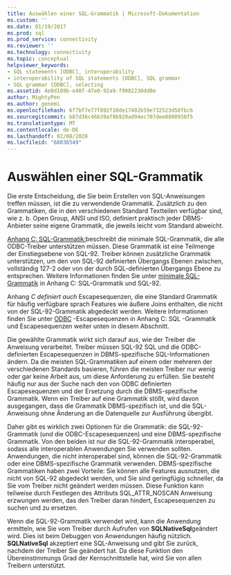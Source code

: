 ```yaml
---
title: Auswählen einer SQL-Grammatik | Microsoft-Dokumentation
ms.custom: ''
ms.date: 01/19/2017
ms.prod: sql
ms.prod_service: connectivity
ms.reviewer: ''
ms.technology: connectivity
ms.topic: conceptual
helpviewer_keywords:
- SQL statements [ODBC], interoperability
- interoperability of SQL statements [ODBC], SQL grammar
- SQL grammar [ODBC], selecting
ms.assetid: 4e0d189b-e407-47e0-92a9-f9982230dd0e
author: MightyPen
ms.author: genemi
ms.openlocfilehash: 6f7bf7e77f892f10de17402b59e732523d58fbc6
ms.sourcegitcommit: b87d36c46b39af8b929ad94ec707dee8800950f5
ms.translationtype: MT
ms.contentlocale: de-DE
ms.lasthandoff: 02/08/2020
ms.locfileid: "68036549"
---
```

# <a name="choosing-an-sql-grammar"></a>Auswählen einer SQL-Grammatik
Die erste Entscheidung, die Sie beim Erstellen von SQL-Anweisungen treffen müssen, ist die zu verwendende Grammatik. Zusätzlich zu den Grammatiken, die in den verschiedenen Standard Textteilen verfügbar sind, wie z. b. Open Group, ANSI und ISO, definiert praktisch jeder DBMS-Anbieter seine eigene Grammatik, die jeweils leicht vom Standard abweicht.  
  
 [Anhang C: SQL-Grammatik:](../../../odbc/reference/appendixes/appendix-c-sql-grammar.md)beschreibt die minimale SQL-Grammatik, die alle ODBC-Treiber unterstützen müssen. Diese Grammatik ist eine Teilmenge der Einstiegsebene von SQL-92. Treiber können zusätzliche Grammatik unterstützen, um den von SQL-92 definierten Übergangs Ebenen zwischen, vollständig 127-2 oder von der durch SQL-definierten Übergangs Ebene zu entsprechen. Weitere Informationen finden Sie unter [minimale SQL-Grammatik](../../../odbc/reference/appendixes/sql-minimum-grammar.md) in Anhang C: SQL-Grammatik und SQL-92.  
  
 Anhang *C definiert auch* Escapesequenzen, die eine Standard Grammatik für häufig verfügbare sprach Features wie äußere Joins enthalten, die nicht von der SQL-92-Grammatik abgedeckt werden. Weitere Informationen finden Sie unter [ODBC](../../../odbc/reference/appendixes/odbc-escape-sequences.md) -Escapesequenzen in Anhang C: SQL [](../../../odbc/reference/develop-app/escape-sequences.md)-Grammatik und Escapesequenzen weiter unten in diesem Abschnitt.  
  
 Die gewählte Grammatik wirkt sich darauf aus, wie der Treiber die Anweisung verarbeitet. Treiber müssen SQL-92 SQL und die ODBC-definierten Escapesequenzen in DBMS-spezifische SQL-Informationen ändern. Da die meisten SQL-Grammatiken auf einem oder mehreren der verschiedenen Standards basieren, führen die meisten Treiber nur wenig oder gar keine Arbeit aus, um diese Anforderung zu erfüllen. Sie besteht häufig nur aus der Suche nach den von ODBC definierten Escapesequenzen und der Ersetzung durch die DBMS-spezifische Grammatik. Wenn ein Treiber auf eine Grammatik stößt, wird davon ausgegangen, dass die Grammatik DBMS-spezifisch ist, und die SQL-Anweisung ohne Änderung an die Datenquelle zur Ausführung übergibt.  
  
 Daher gibt es wirklich zwei Optionen für die Grammatik: die SQL-92-Grammatik (und die ODBC-Escapesequenzen) und eine DBMS-spezifische Grammatik. Von den beiden ist nur die SQL-92-Grammatik interoperabel, sodass alle interoperablen Anwendungen Sie verwenden sollten. Anwendungen, die nicht interoperabel sind, können die SQL-92-Grammatik oder eine DBMS-spezifische Grammatik verwenden. DBMS-spezifische Grammatiken haben zwei Vorteile: Sie können alle Features ausnutzen, die nicht von SQL-92 abgedeckt werden, und Sie sind geringfügig schneller, da Sie vom Treiber nicht geändert werden müssen. Diese Funktion kann teilweise durch Festlegen des Attributs SQL_ATTR_NOSCAN Anweisung erzwungen werden, das den Treiber daran hindert, Escapesequenzen zu suchen und zu ersetzen.  
  
 Wenn die SQL-92-Grammatik verwendet wird, kann die Anwendung ermitteln, wie Sie vom Treiber durch Aufrufen von **SQLNativeSql**geändert wird. Dies ist beim Debuggen von Anwendungen häufig nützlich. **SQLNativeSql** akzeptiert eine SQL-Anweisung und gibt Sie zurück, nachdem der Treiber Sie geändert hat. Da diese Funktion den Übereinstimmungs Grad der Kernschnittstelle hat, wird Sie von allen Treibern unterstützt.
